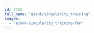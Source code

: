 ```yaml
---
id: 2433
full_name: "ajank/singularity_training"
images: 
  - "ajank-singularity_training-fun"
---
```

